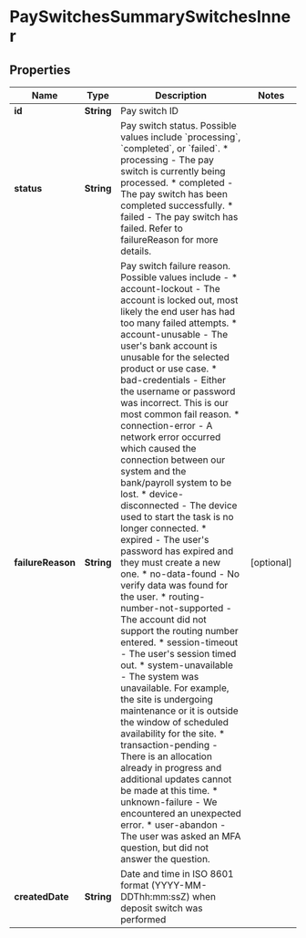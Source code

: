 

# PaySwitchesSummarySwitchesInner


## Properties

| Name | Type | Description | Notes |
|------------ | ------------- | ------------- | -------------|
|**id** | **String** | Pay switch ID |  |
|**status** | **String** | Pay switch status. Possible values include &#x60;processing&#x60;, &#x60;completed&#x60;, or &#x60;failed&#x60;.  * processing - The pay switch is currently being processed. * completed - The pay switch has been completed successfully. * failed - The pay switch has failed. Refer to failureReason for more details.  |  |
|**failureReason** | **String** | Pay switch failure reason. Possible values include - * account-lockout - The account is locked out, most likely the end user has had too many failed attempts. * account-unusable - The user&#39;s bank account is unusable for the selected product or use case. * bad-credentials - Either the username or password was incorrect. This is our most common fail reason. * connection-error - A network error occurred which caused the connection between our system and the bank/payroll system to be lost. * device-disconnected - The device used to start the task is no longer connected. * expired - The user&#39;s password has expired and they must create a new one. * no-data-found - No verify data was found for the user. * routing-number-not-supported - The account did not support the routing number entered. * session-timeout - The user&#39;s session timed out. * system-unavailable - The system was unavailable. For example, the site is undergoing maintenance or it is outside the window of scheduled availability for the site. * transaction-pending - There is an allocation already in progress and additional updates cannot be made at this time. * unknown-failure - We encountered an unexpected error. * user-abandon - The user was asked an MFA question, but did not answer the question. |  [optional] |
|**createdDate** | **String** | Date and time in ISO 8601 format (YYYY-MM-DDThh:mm:ssZ) when deposit switch was performed |  |



